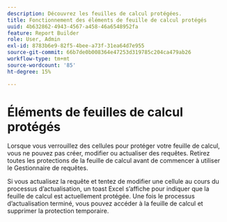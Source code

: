 ```yaml
---
description: Découvrez les feuilles de calcul protégées.
title: Fonctionnement des éléments de feuille de calcul protégés
uuid: 4b632862-4943-4567-a458-46a6548952fa
feature: Report Builder
role: User, Admin
exl-id: 8783b6e9-82f5-4bee-a73f-31ea64d7e955
source-git-commit: 66b7de0b008364e47253d319785c204ca479ab26
workflow-type: tm+mt
source-wordcount: '85'
ht-degree: 15%

---
```


# Éléments de feuilles de calcul protégés

Lorsque vous verrouillez des cellules pour protéger votre feuille de calcul, vous ne pouvez pas créer, modifier ou actualiser des requêtes. Retirez toutes les protections de la feuille de calcul avant de commencer à utiliser le Gestionnaire de requêtes.

Si vous actualisez la requête et tentez de modifier une cellule au cours du processus d’actualisation, un toast Excel s’affiche pour indiquer que la feuille de calcul est actuellement protégée. Une fois le processus d’actualisation terminé, vous pouvez accéder à la feuille de calcul et supprimer la protection temporaire.
